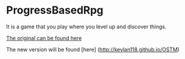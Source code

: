 ProgressBasedRpg
================
It is a game that you play where you level up and discover things.

[The original can be found here](http://j0ecool.github.io/OSTM)

The new version will be found [here] (http://keylan118.github.io/OSTM)
